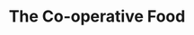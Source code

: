 ---
title: "The Co-operative Food"
url: /birmingham/the-co-operative-food-kingstanding-road/
shop: supermarket
---